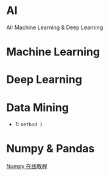 # AI
 AI: Machine Learning & Deep Learning

# Machine Learning  

# Deep Learning  

# Data Mining  
- 1: `method 1`

# Numpy & Pandas
 [Numpy 在线教程](https://www.runoob.com/numpy/numpy-tutorial.html)